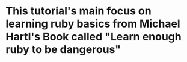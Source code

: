 <h1>This tutorial's main focus on learning ruby basics from Michael Hartl's Book called "Learn enough ruby to be dangerous"</h1>
